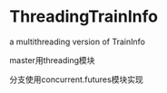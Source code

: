 # ThreadingTrainInfo
a multithreading version of TrainInfo

master用threading模块 

分支使用concurrent.futures模块实现  

